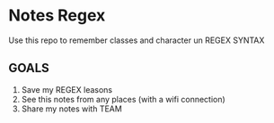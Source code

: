 # Notes Regex
Use this repo to remember classes and character un REGEX SYNTAX

## GOALS
1. Save my REGEX leasons
2. See this notes from any places (with a wifi connection)
3. Share my notes with TEAM

